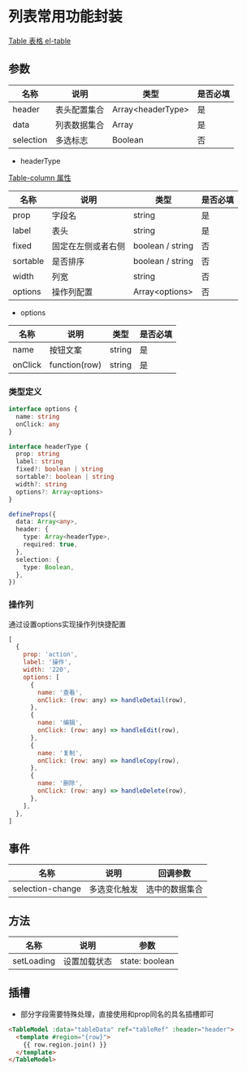 # 列表常用功能封装

[Table 表格 el-table](https://element-plus.org/zh-CN/component/table.html)

## 参数

|名称|说明|类型|是否必填|
|---|---|---|---|
|header|表头配置集合|Array\<headerType>|是|
|data|列表数据集合|Array|是|
|selection|多选标志|Boolean|否|

- headerType

[Table-column 属性](https://element-plus.org/zh-CN/component/table.html#table-column-%E5%B1%9E%E6%80%A7)

|名称|说明|类型|是否必填|
|---|---|---|---|
|prop|字段名|string|是|
|label|表头|string|是|
|fixed|固定在左侧或者右侧|boolean / string|否|
|sortable|是否排序|boolean / string|否|
|width|列宽|string|否|
|options|操作列配置|Array\<options>|否|

- options

|名称|说明|类型|是否必填|
|---|---|---|---|
|name|按钮文案|string|是|
|onClick|function(row)|string|是|


### 类型定义

```ts
interface options {
  name: string
  onClick: any
}

interface headerType {
  prop: string
  label: string
  fixed?: boolean | string
  sortable?: boolean | string
  width?: string
  options?: Array<options>
}

defineProps({
  data: Array<any>,
  header: {
    type: Array<headerType>,
    required: true,
  },
  selection: {
    type: Boolean,
  },
})
```

### 操作列

通过设置options实现操作列快捷配置

```js
[
  {
    prop: 'action',
    label: '操作',
    width: '220',
    options: [
      {
        name: '查看',
        onClick: (row: any) => handleDetail(row),
      },
      {
        name: '编辑',
        onClick: (row: any) => handleEdit(row),
      },
      {
        name: '复制',
        onClick: (row: any) => handleCopy(row),
      },
      {
        name: '删除',
        onClick: (row: any) => handleDelete(row),
      },
    ],
  },
]
```


## 事件

|名称|说明|回调参数|
|---|---|---|
|selection-change|多选变化触发|选中的数据集合|

## 方法

|名称|说明|参数|
|---|---|---|
|setLoading|设置加载状态|state: boolean|

## 插槽

- 部分字段需要特殊处理，直接使用和prop同名的具名插槽即可

```html
<TableModel :data="tableData" ref="tableRef" :header="header">
  <template #region="{row}">
    {{ row.region.join() }}
  </template>
</TableModel>
```

